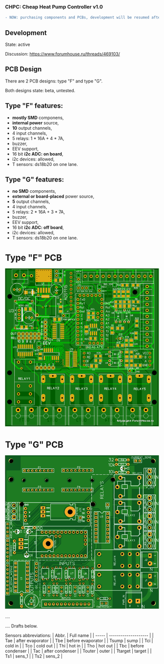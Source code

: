 ### CHPC: Cheap Heat Pump Controller v1.0

```diff
- NOW: purchasing components and PCBs, development will be resumed after arrival at ~April-May 2019 !
```


## Development

State: active

Discussion: https://www.forumhouse.ru/threads/469103/

## PCB Design

There are 2 PCB designs: type "F" and type "G".

Both designs state: beta, untested.

## Type "F" features:
- **mostly SMD** componens,
- **internal power** source,
- **10** output channels,
- 4 input channels,
- 5 relays: 1 * 16A + 4 * 7A,
- buzzer,
- EEV support,
- 16 bit **i2c ADC: on board**,
- i2c devices: allowed, 
- T sensors: ds18b20 on one lane.

## Type "G" features:
- **no SMD** components,
- **external or board-placed** power source,
- **5** output channels,
- 4 input channels,
- 5 relays: 2 * 16A + 3 * 7A,
- buzzer,
- EEV support,
- 16 bit **i2c ADC: off board**,
- i2c devices: allowed,
- T sensors: ds18b20 on one lane.

# Type "F" PCB
![Type F PCB](./PCB_Type_F.png)

# Type "G" PCB
![Type G PCB](./PCB_Type_G.png)

....

....
Drafts below.

Sensors abbreviations:
| Abbr. | Full name |
| ----- | -------------------- |
| Tae | after evaporator |
| Tbe | before evaporator |
| Tsump | sump |
| Tci | cold in |
| Tco | cold out |
| Thi | hot in |
| Tho | hot out |
| Tbc | before condenser |
| Tac | after condenser |
| Touter | outer |
| Ttarget | target |
| Ts1 | sens_1 |
| Ts2 | sens_2 |


